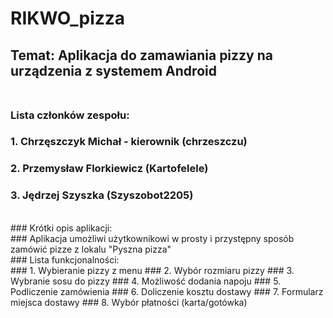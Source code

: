 # RIKWO_pizza </br>
## Temat: Aplikacja do zamawiania pizzy na urządzenia z systemem Android </br> </br>
### Lista członków zespołu: </br>
### 1. Chrzęszczyk Michał - kierownik (chrzeszczu)
### 2. Przemysław Florkiewicz (Kartofelele)
### 3. Jędrzej Szyszka (Szyszobot2205)  
</br>
### Krótki opis aplikacji:  
</br>
### Aplikacja umożliwi użytkownikowi w prosty i przystępny sposób zamówić pizze z lokalu "Pyszna pizza"  
</br>
### Lista funkcjonalności:  
</br>
### 1. Wybieranie pizzy z menu
### 2. Wybór rozmiaru pizzy
### 3. Wybranie sosu do pizzy
### 4. Możliwość dodania napoju
### 5. Podliczenie zamówienia
### 6. Doliczenie kosztu dostawy
### 7. Formularz miejsca dostawy
### 8. Wybór płatności (karta/gotówka)
